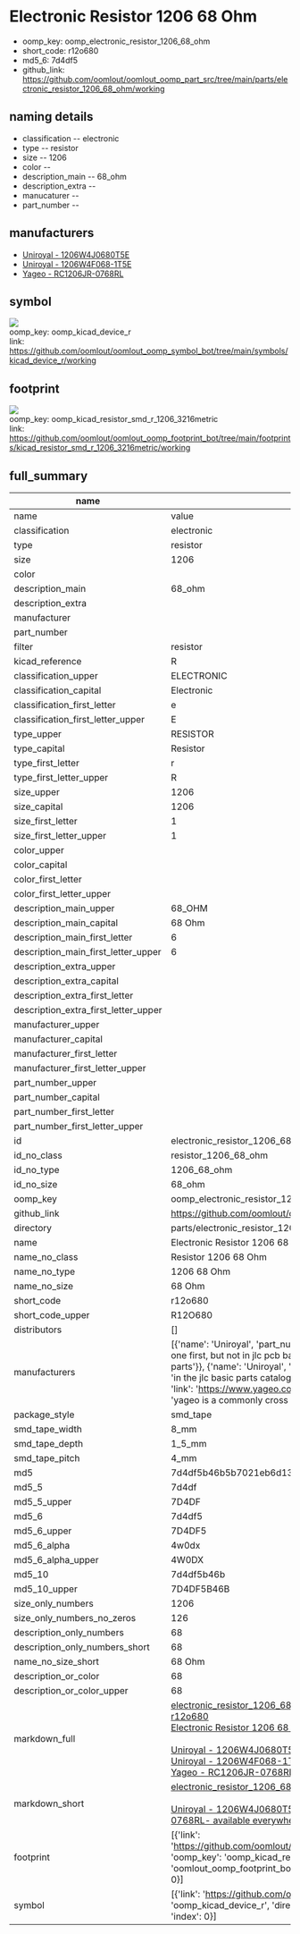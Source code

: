 # Electronic Resistor 1206 68 Ohm

  
* oomp_key: oomp_electronic_resistor_1206_68_ohm 
* short_code: r12o680
* md5_6: 7d4df5  
* github_link: https://github.com/oomlout/oomlout_oomp_part_src/tree/main/parts/electronic_resistor_1206_68_ohm/working  
## naming details
* classification -- electronic
* type -- resistor
* size -- 1206
* color -- 
* description_main -- 68_ohm
* description_extra -- 
* manucaturer -- 
* part_number -- 


## manufacturers
* [Uniroyal - 1206W4J0680T5E]()  
* [Uniroyal - 1206W4F068-1T5E]()  
* [Yageo - RC1206JR-0768RL](https://www.yageo.com/en/Chart/Download/pdf/RC1206JR-0768RL)  

## symbol

![](symbol/{index}/working/working_600.png)  
oomp_key: oomp_kicad_device_r  
link: https://github.com/oomlout/oomlout_oomp_symbol_bot/tree/main/symbols/kicad_device_r/working  

## footprint

![](footprint/{index}/working/working_600.png)  
oomp_key: oomp_kicad_resistor_smd_r_1206_3216metric  
link: https://github.com/oomlout/oomlout_oomp_footprint_bot/tree/main/footprints/kicad_resistor_smd_r_1206_3216metric/working  

## full_summary
| name | value | 
| --- | --- | 
| name | value | 
| classification | electronic | 
| type | resistor | 
| size | 1206 | 
| color |  | 
| description_main | 68_ohm | 
| description_extra |  | 
| manufacturer |  | 
| part_number |  | 
| filter | resistor | 
| kicad_reference | R | 
| classification_upper | ELECTRONIC | 
| classification_capital | Electronic | 
| classification_first_letter | e | 
| classification_first_letter_upper | E | 
| type_upper | RESISTOR | 
| type_capital | Resistor | 
| type_first_letter | r | 
| type_first_letter_upper | R | 
| size_upper | 1206 | 
| size_capital | 1206 | 
| size_first_letter | 1 | 
| size_first_letter_upper | 1 | 
| color_upper |  | 
| color_capital |  | 
| color_first_letter |  | 
| color_first_letter_upper |  | 
| description_main_upper | 68_OHM | 
| description_main_capital | 68 Ohm | 
| description_main_first_letter | 6 | 
| description_main_first_letter_upper | 6 | 
| description_extra_upper |  | 
| description_extra_capital |  | 
| description_extra_first_letter |  | 
| description_extra_first_letter_upper |  | 
| manufacturer_upper |  | 
| manufacturer_capital |  | 
| manufacturer_first_letter |  | 
| manufacturer_first_letter_upper |  | 
| part_number_upper |  | 
| part_number_capital |  | 
| part_number_first_letter |  | 
| part_number_first_letter_upper |  | 
| id | electronic_resistor_1206_68_ohm | 
| id_no_class | resistor_1206_68_ohm | 
| id_no_type | 1206_68_ohm | 
| id_no_size | 68_ohm | 
| oomp_key | oomp_electronic_resistor_1206_68_ohm | 
| github_link | https://github.com/oomlout/oomlout_oomp_part_src/tree/main/parts/electronic_resistor_1206_68_ohm/working | 
| directory | parts/electronic_resistor_1206_68_ohm | 
| name | Electronic Resistor 1206 68 Ohm | 
| name_no_class | Resistor 1206 68 Ohm | 
| name_no_type | 1206 68 Ohm | 
| name_no_size | 68 Ohm | 
| short_code | r12o680 | 
| short_code_upper | R12O680 | 
| distributors | [] | 
| manufacturers | [{'name': 'Uniroyal', 'part_number': '1206W4J0680T5E', 'link': '', 'id': 'manufacturer_uniroyal', 'note': {'reason': 'did this one first, but not in jlc pcb basic parts and 1 percent are and they are the same price', 'reason_short': 'not in jlc basic parts'}}, {'name': 'Uniroyal', 'part_number': '1206W4F068-1T5E', 'link': '', 'id': 'manufacturer_uniroyal', 'note': {'reason': 'in the jlc basic parts catalogue', 'reason_short': 'jlc basic part'}}, {'name': 'Yageo', 'part_number': 'RC1206JR-0768RL', 'link': 'https://www.yageo.com/en/Chart/Download/pdf/RC1206JR-0768RL', 'id': 'manufacturer_yageo', 'note': {'reason': 'yageo is a commonly cross referenced part number', 'reason_short': 'available everywhere'}}] | 
| package_style | smd_tape | 
| smd_tape_width | 8_mm | 
| smd_tape_depth | 1_5_mm | 
| smd_tape_pitch | 4_mm | 
| md5 | 7d4df5b46b5b7021eb6d13fd65b3c319 | 
| md5_5 | 7d4df | 
| md5_5_upper | 7D4DF | 
| md5_6 | 7d4df5 | 
| md5_6_upper | 7D4DF5 | 
| md5_6_alpha | 4w0dx | 
| md5_6_alpha_upper | 4W0DX | 
| md5_10 | 7d4df5b46b | 
| md5_10_upper | 7D4DF5B46B | 
| size_only_numbers | 1206 | 
| size_only_numbers_no_zeros | 126 | 
| description_only_numbers | 68 | 
| description_only_numbers_short | 68 | 
| name_no_size_short | 68 Ohm | 
| description_or_color | 68 | 
| description_or_color_upper | 68 | 
| markdown_full | [electronic_resistor_1206_68_ohm](https://github.com/oomlout/oomlout_oomp_part_src/tree/main/parts/electronic_resistor_1206_68_ohm/working)<br>[r12o680](https://github.com/oomlout/oomlout_oomp_part_src/tree/main/parts/electronic_resistor_1206_68_ohm/working)<br>[Electronic Resistor 1206 68 Ohm](https://github.com/oomlout/oomlout_oomp_part_src/tree/main/parts/electronic_resistor_1206_68_ohm/working)<br><br>[Uniroyal - 1206W4J0680T5E- not in jlc basic parts]() [(L)  ](https://www.lcsc.com/search?q=1206W4J0680T5E)[(D)  ](https://www.digikey.com/en/products?keywords=1206W4J0680T5E)[(M)  ](https://www.mouser.com/Search/Refine?Keyword=1206W4J0680T5E)[(N)  ](https://www.newark.com/search?st=1206W4J0680T5E)[(SZ)  ](https://so.szlcsc.com/global.html?k=1206W4J0680T5E)<br>[Uniroyal - 1206W4F068-1T5E- jlc basic part]() [(L)  ](https://www.lcsc.com/search?q=1206W4F068-1T5E)[(D)  ](https://www.digikey.com/en/products?keywords=1206W4F068-1T5E)[(M)  ](https://www.mouser.com/Search/Refine?Keyword=1206W4F068-1T5E)[(N)  ](https://www.newark.com/search?st=1206W4F068-1T5E)[(SZ)  ](https://so.szlcsc.com/global.html?k=1206W4F068-1T5E)<br>[Yageo - RC1206JR-0768RL- available everywhere](https://www.yageo.com/en/Chart/Download/pdf/RC1206JR-0768RL) [(L)  ](https://www.lcsc.com/search?q=RC1206JR-0768RL)[(D)  ](https://www.digikey.com/en/products?keywords=RC1206JR-0768RL)[(M)  ](https://www.mouser.com/Search/Refine?Keyword=RC1206JR-0768RL)[(N)  ](https://www.newark.com/search?st=RC1206JR-0768RL)[(SZ)  ](https://so.szlcsc.com/global.html?k=RC1206JR-0768RL)<br> | 
| markdown_short | [electronic_resistor_1206_68_ohm](https://github.com/oomlout/oomlout_oomp_part_src/tree/main/parts/electronic_resistor_1206_68_ohm/working)<br><br>[Uniroyal - 1206W4J0680T5E- not in jlc basic parts]()[Uniroyal - 1206W4F068-1T5E- jlc basic part]()[Yageo - RC1206JR-0768RL- available everywhere](https://www.yageo.com/en/Chart/Download/pdf/RC1206JR-0768RL) | 
| footprint | [{'link': 'https://github.com/oomlout/oomlout_oomp_footprint_bot/tree/main/foootprntss/kicad_resistor_smd_r_1206_3216metric', 'oomp_key': 'oomp_kicad_resistor_smd_r_1206_3216metric', 'directory': 'oomlout_oomp_footprint_bot/footprints/kicad_resistor_smd_r_1206_3216metric//working/working.kicad_mod', 'index': 0}] | 
| symbol | [{'link': 'https://github.com/oomlout/oomlout_oomp_symbol_bot/tree/main/symbols/kicad_device_r', 'oomp_key': 'oomp_kicad_device_r', 'directory': 'oomlout_oomp_symbol_bot/symbols/kicad_device_r//working/working.kicad_sym', 'index': 0}] | 
